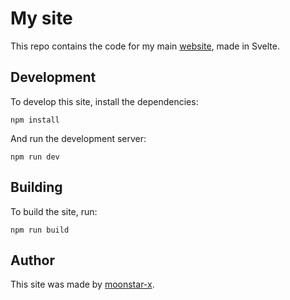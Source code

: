 # My site

This repo contains the code for my main [website](https://moonstar-x.dev), made in Svelte.

## Development

To develop this site, install the dependencies:

```text
npm install
```

And run the development server:

```text
npm run dev
```

## Building

To build the site, run:

```text
npm run build
```

## Author

This site was made by [moonstar-x](https://github.com/moonstar-x).
